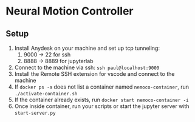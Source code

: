 # Neural Motion Controller

## Setup

1. Install Anydesk on your machine and set up tcp tunneling:
    1. 9000 -> 22 for ssh
    2. 8888 -> 8889 for jupyterlab
2. Connect to the machine via ssh: `ssh paul@localhost:9000`
3. Install the Remote SSH extension for vscode and connect to the machine
4. If `docker ps -a` does not list a container named `nemoco-container`, run `./activate-container.sh`
5. If the container already exists, run `docker start nemoco-container -i`
6. Once inside container, run your scripts or start the jupyter server with `start-server.py`
    